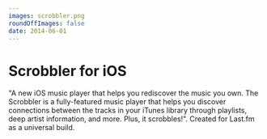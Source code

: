 ```yaml
---
images: scrobbler.png
roundOffImages: false
date: 2014-06-01
---
```


# Scrobbler for iOS
"A new iOS music player that helps you rediscover the music you own. The Scrobbler is a fully-featured music player that helps you discover connections between the tracks in your iTunes library through playlists, deep artist information, and more. Plus, it scrobbles!". Created for Last.fm as a universal build.
